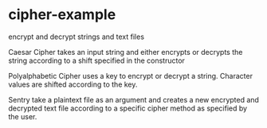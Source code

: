 # cipher-example
encrypt and decrypt strings and text files 

Caesar Cipher takes an input string and either encrypts or decrypts the string according to a shift specified in the constructor

Polyalphabetic Cipher uses a key to encrypt or decrypt a string. Character values are shifted according to the key.

Sentry take a plaintext file as an argument and creates a new encrypted and decrypted text file according to a specific cipher method as specified by the user. 
